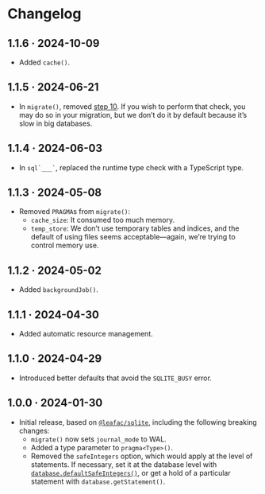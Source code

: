 # Changelog

## 1.1.6 · 2024-10-09

- Added `cache()`.

## 1.1.5 · 2024-06-21

- In `migrate()`, removed [step 10](https://www.sqlite.org/lang_altertable.html#making_other_kinds_of_table_schema_changes). If you wish to perform that check, you may do so in your migration, but we don’t do it by default because it’s slow in big databases.

## 1.1.4 · 2024-06-03

- In `` sql`___` ``, replaced the runtime type check with a TypeScript type.

## 1.1.3 · 2024-05-08

- Removed `PRAGMA`s from `migrate()`:
  - `cache_size`: It consumed too much memory.
  - `temp_store`: We don’t use temporary tables and indices, and the default of using files seems acceptable—again, we’re trying to control memory use.

## 1.1.2 · 2024-05-02

- Added `backgroundJob()`.

## 1.1.1 · 2024-04-30

- Added automatic resource management.

## 1.1.0 · 2024-04-29

- Introduced better defaults that avoid the `SQLITE_BUSY` error.

## 1.0.0 · 2024-01-30

- Initial release, based on [`@leafac/sqlite`](https://www.npmjs.com/package/@leafac/sqlite), including the following breaking changes:
  - `migrate()` now sets `journal_mode` to WAL.
  - Added a type parameter to `pragma<Type>()`.
  - Removed the `safeIntegers` option, which would apply at the level of statements. If necessary, set it at the database level with [`database.defaultSafeIntegers()`](https://github.com/WiseLibs/better-sqlite3/blob/bd55c76c1520c7796aa9d904fe65b3fb4fe7aac0/docs/integer.md#getting-bigints-from-the-database), or get a hold of a particular statement with `database.getStatement()`.
